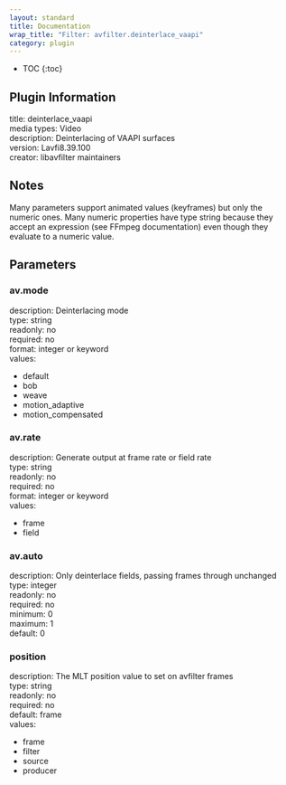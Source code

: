 ```yaml
---
layout: standard
title: Documentation
wrap_title: "Filter: avfilter.deinterlace_vaapi"
category: plugin
---
```

* TOC
{:toc}

## Plugin Information

title: deinterlace_vaapi  
media types:
Video  
description: Deinterlacing of VAAPI surfaces  
version: Lavfi8.39.100  
creator: libavfilter maintainers  

## Notes

Many parameters support animated values (keyframes) but only the numeric ones. Many numeric properties have type string because they accept an expression (see FFmpeg documentation) even though they evaluate to a numeric value.

## Parameters

### av.mode

  
description:
Deinterlacing mode  
type: string  
readonly: no  
required: no  
format: integer or keyword  
values:  

* default
* bob
* weave
* motion_adaptive
* motion_compensated

### av.rate

  
description:
Generate output at frame rate or field rate  
type: string  
readonly: no  
required: no  
format: integer or keyword  
values:  

* frame
* field

### av.auto

  
description:
Only deinterlace fields, passing frames through unchanged  
type: integer  
readonly: no  
required: no  
minimum: 0  
maximum: 1  
default: 0  

### position

  
description:
The MLT position value to set on avfilter frames  
type: string  
readonly: no  
required: no  
default: frame  
values:  

* frame
* filter
* source
* producer

